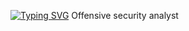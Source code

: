 <a href="https://git.io/typing-svg"><img src="https://readme-typing-svg.demolab.com?font=Fira+Code&weight=600&size=24&pause=1000&color=4800A4&width=435&lines=Hey%2C+I'm+Arlindx" alt="Typing SVG" /></a>
Offensive security analyst
